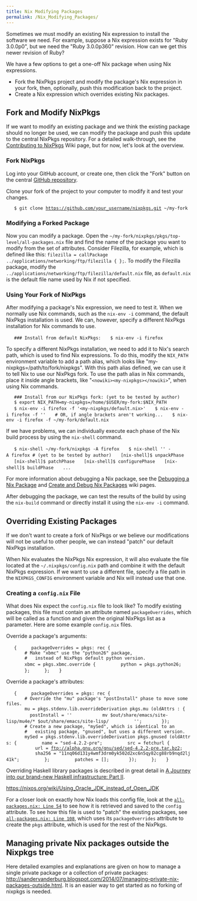 ```yaml
---
title: Nix Modifying Packages
permalink: /Nix_Modifying_Packages/
---
```


Sometimes we must modify an existing Nix expression to install the software we need. For example, suppose a Nix expression exists for "Ruby 3.0.0p0", but we need the "Ruby 3.0.0p360" revision. How can we get this newer revision of Ruby?

We have a few options to get a one-off Nix package when using Nix expressions.

-   Fork the NixPkgs project and modify the package's Nix expression in your fork, then, optionally, push this modification back to the project.
-   Create a Nix expression which overrides existing Nix packages.

Fork and Modify NixPkgs
-----------------------

If we want to modify an existing package and we think the existing package should no longer be used, we can modify the package and push this update to the central NixPkgs repository. For a detailed walk-through, see the [Contributing to NixPkgs](/Contributing_to_nixpkgs "wikilink") Wiki page, but for now, let's look at the overview.

### Fork NixPkgs

Log into your GitHub account, or create one, then click the "Fork" button on the central [GitHub repository](https://github.com/NixOS/nixpkgs%7CNixPkgs).

Clone your fork of the project to your computer to modify it and test your changes.

`   $ git clone `[`https://github.com/your_username/nixpkgs.git`](https://github.com/your_username/nixpkgs.git)` ~/my-fork`

### Modifying a Forked Package

Now you can modify a package. Open the `~/my-fork/nixpkgs/pkgs/top-level/all-packages.nix` file and find the name of the package you want to modify from the set of attributes. Consider Filezilla, for example, which is defined like this: `filezilla = callPackage ../applications/networking/ftp/filezilla { };`. To modify the Filezilla package, modify the `../applications/networking/ftp/filezilla/default.nix` file, as `default.nix` is the default file name used by Nix if not specified.

### Using Your Fork of NixPkgs

After modifying a package's Nix expression, we need to test it. When we normally use Nix commands, such as the `nix-env -i` command, the default NixPkgs installation is used. We can, however, specify a different NixPkgs installation for Nix commands to use.

`   ### Install from default NixPkgs:`
`   $ nix-env -i firefox`

To specify a different NixPkgs installation, we need to add it to Nix's search path, which is used to find Nix expressions. To do this, modify the `NIX_PATH` environment variable to add a path alias, which looks like "my-nixpkgs=/path/to/fork/nixpkgs". With this path alias defined, we can use it to tell Nix to use our NixPkgs fork. To use the path alias in Nix commands, place it inside angle brackets, like "`<nowiki><my-nixpkgs></nowiki>`", when using Nix commands.

`   ### Install from our NixPkgs fork: (yet to be tested by author)`
`   $ export NIX_PATH=my-nixpkgs=/home/$USER/my-fork:$NIX_PATH`
`   $ nix-env -i firefox -f '<my-nixpkgs/default.nix>'`
`   $ nix-env -i firefox -f '`<my-nixpkgs>`'`
`   # OR, if angle brackets aren't working...`
`   $ nix-env -i firefox -f ~/my-fork/default.nix`

If we have problems, we can individually execute each phase of the Nix build process by using the `nix-shell` command.

`   $ nix-shell ~/my-fork/nixpkgs -A firefox`
`   $ nix-shell '`<my-nixpkgs>`' -A firefox # (yet to be tested by author)`
`   [nix-shell]$ unpackPhase`
`   [nix-shell]$ patchPhase`
`   [nix-shell]$ configurePhase`
`   [nix-shell]$ buildPhase`
`   ...`

For more information about debugging a Nix package, see the [Debugging a Nix Package](/Debugging_a_Nix_Package "wikilink") and [Create and Debug Nix Packages](/Create_and_debug_nix_packages "wikilink") wiki pages.

After debugging the package, we can test the results of the build by using the `nix-build` command or directly install it using the `nix-env -i` command.

Overriding Existing Packages
----------------------------

If we don't want to create a fork of NixPkgs or we believe our modifications will not be useful to other people, we can instead "patch" our default NixPkgs installation.

When Nix evaluates the NixPkgs Nix expression, it will also evaluate the file located at the `~/.nixpkgs/config.nix` path and combine it with the default NixPkgs expression. If we want to use a different file, specify a file path in the `NIXPKGS_CONFIG` environment variable and Nix will instead use that one.

### Creating a `config.nix` File

What does Nix expect the `config.nix` file to look like? To modify existing packages, this file must contain an attribute named `packageOverrides`, which will be called as a function and given the original NixPkgs list as a parameter. Here are some example `config.nix` files.

Override a package's arguments:

`   {`
`     packageOverrides = pkgs: rec {`
`       # Make "xbmc" use the "python26" package,`
`       #   instead of NixPkgs default python version.`
`       xbmc = pkgs.xbmc.override {`
`         python = pkgs.python26;`
`       };`
`     };`
`   }`

Override a package's attributes:

`   {`
`     packageOverrides = pkgs: rec {`
`       # Override the "mu" package's "postInstall" phase to move some files.`
`       mu = pkgs.stdenv.lib.overrideDerivation pkgs.mu (oldAttrs : {`
`         postInstall = ''`
`           mv $out/share/emacs/site-lisp/mu4e/* $out/share/emacs/site-lisp/`
`         '';`
`       });`
`       `
`       # Create a new package, "mySed", which is identical to an`
`       #   existing package, "gnused", but uses a different version.`
`       mySed = pkgs.stdenv.lib.overrideDerivation pkgs.gnused (oldAttrs: {`
`         name = "sed-4.2.2-pre";`
`         src = fetchurl {`
`           url = `[`ftp://alpha.gnu.org/gnu/sed/sed-4.2.2-pre.tar.bz2`](ftp://alpha.gnu.org/gnu/sed/sed-4.2.2-pre.tar.bz2)`;`
`           sha256 = "11nq06d131y4wmf3drm0yk502d2xc6n5qy82cg88rb9nqd2lj41k";`
`         };`
`         patches = [];`
`       });`
`     };`
`   }`

Overriding Haskell library packages is described in great detail in [A Journey into our brand-new Haskell infrastructure: Part II](http://lists.science.uu.nl/pipermail/nix-dev/2015-January/015608.html).

<https://nixos.org/wiki/Using_Oracle_JDK_instead_of_Open_JDK>

For a closer look on exactly how Nix loads this config file, look at the [`all-packages.nix: Line 54`](https://github.com/NixOS/nixpkgs/blob/master/pkgs/top-level/all-packages.nix#L54) to see how it is retrieved and saved to the `config` attribute. To see how this file is used to "patch" the existing packages, see [`all-packages.nix: Line 108`](https://github.com/NixOS/nixpkgs/blob/master/pkgs/top-level/all-packages.nix#L108), which uses its `packageOverrides` attribute to create the `pkgs` attribute, which is used for the rest of the NixPkgs.

Managing private Nix packages outside the Nixpkgs tree
------------------------------------------------------

Here detailed examples and explanations are given on how to manage a single private package or a collection of private packages: <http://sandervanderburg.blogspot.com/2014/07/managing-private-nix-packages-outside.html>. It is an easier way to get started as no forking of nixpkgs is needed.